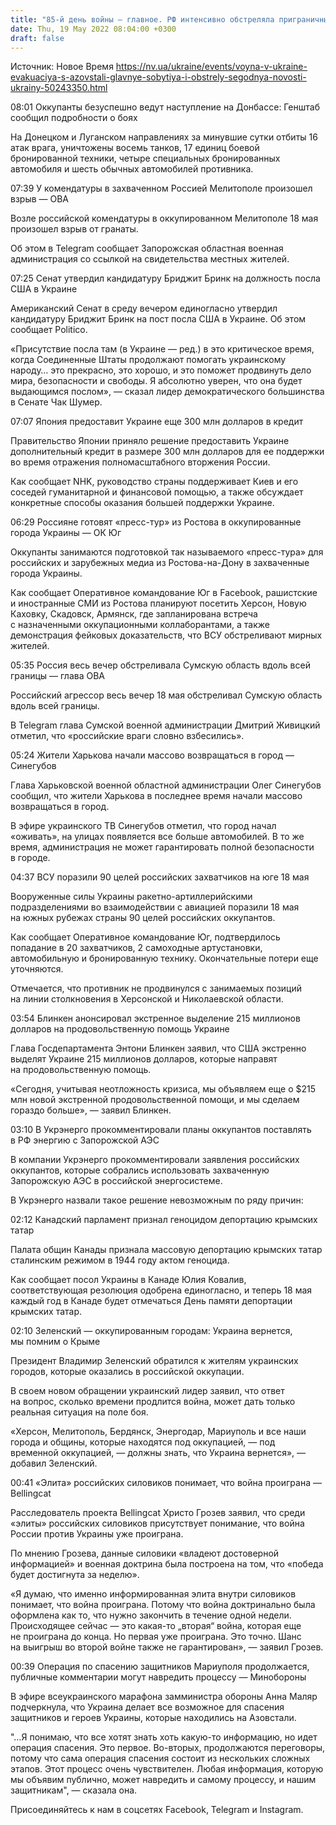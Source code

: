 ```yaml
---
title: "85-й день войны — главное. РФ интенсивно обстреляла приграничные районы Сумской области, переговоры о военных с Азовстали продолжаются"
date: Thu, 19 May 2022 08:04:00 +0300
draft: false
---
```

Источник: Новое Время https://nv.ua/ukraine/events/voyna-v-ukraine-evakuaciya-s-azovstali-glavnye-sobytiya-i-obstrely-segodnya-novosti-ukrainy-50243350.html




08:01 Оккупанты безуспешно ведут наступление на Донбассе: Генштаб сообщил подробности о боях

На Донецком и Луганском направлениях за минувшие сутки отбиты 16 атак врага, уничтожены восемь танков, 17 единиц боевой бронированной техники, четыре специальных бронированных автомобиля и шесть обычных автомобилей противника.

07:39 У комендатуры в захваченном Россией Мелитополе произошел взрыв — ОВА

Возле российской комендатуры в оккупированном Мелитополе 18 мая произошел взрыв от гранаты.



Об этом в Telegram сообщает Запорожская областная военная администрация со ссылкой на свидетельства местных жителей.

07:25 Сенат утвердил кандидатуру Бриджит Бринк на должность посла США в Украине

 Американский Сенат в среду вечером единогласно утвердил кандидатуру Бриджит Бринк на пост посла США в Украине. Об этом сообщает Politico.

«Присутствие посла там (в Украине — ред.) в это критическое время, когда Соединенные Штаты продолжают помогать украинскому народу… это прекрасно, это хорошо, и это поможет продвинуть дело мира, безопасности и свободы. Я абсолютно уверен, что она будет выдающимся послом», — сказал лидер демократического большинства в Сенате Чак Шумер.

07:07 Япония предоставит Украине еще 300 млн долларов в кредит

Правительство Японии приняло решение предоставить Украине дополнительный кредит в размере 300 млн долларов для ее поддержки во время отражения полномасштабного вторжения России.



Как сообщает NHK, руководство страны поддерживает Киев и его соседей гуманитарной и финансовой помощью, а также обсуждает конкретные способы оказания большей поддержки Украине.

06:29 Россияне готовят «пресс-тур» из Ростова в оккупированные города Украины — ОК Юг

Оккупанты занимаются подготовкой так называемого «пресс-тура» для российских и зарубежных медиа из Ростова-на-Дону в захваченные города Украины.



Как сообщает Оперативное командование Юг в Facebook, рашистские и иностранные СМИ из Ростова планируют посетить Херсон, Новую Каховку, Скадовск, Армянск, где запланирована встреча с назначенными оккупационными коллаборантами, а также демонстрация фейковых доказательств, что ВСУ обстреливают мирных жителей.

05:35 Россия весь вечер обстреливала Сумскую область вдоль всей границы — глава ОВА

Российский агрессор весь вечер 18 мая обстреливал Сумскую область вдоль всей границы.



В Telegram глава Сумской военной администрации Дмитрий Живицкий отметил, что «российские враги словно взбесились».

05:24 Жители Харькова начали массово возвращаться в город — Синегубов

Глава Харьковской военной областной администрации Олег Синегубов сообщил, что жители Харькова в последнее время начали массово возвращаться в город.

В эфире украинского ТВ Синегубов отметил, что город начал «оживать», на улицах появляется все больше автомобилей. В то же время, администрация не может гарантировать полной безопасности в городе.

04:37 ВСУ поразили 90 целей российских захватчиков на юге 18 мая

Вооруженные силы Украины ракетно-артиллерийскими подразделениями во взаимодействии с авиацией поразили 18 мая на южных рубежах страны 90 целей российских оккупантов.

Как сообщает Оперативное командование Юг, подтвердилось попадание в 20 захватчиков, 2 самоходные артустановки, автомобильную и бронированную технику. Окончательные потери еще уточняются.



Отмечается, что противник не продвинулся с занимаемых позиций на линии столкновения в Херсонской и Николаевской области.

03:54 Блинкен анонсировал экстренное выделение 215 миллионов долларов на продовольственную помощь Украине

Глава Госдепартамента Энтони Блинкен заявил, что США экстренно выделят Украине 215 миллионов долларов, которые направят на продовольственную помощь.



«Сегодня, учитывая неотложность кризиса, мы объявляем еще о $215 млн новой экстренной продовольственной помощи, и мы сделаем гораздо больше», — заявил Блинкен.

03:10 В Укрэнерго прокомментировали планы оккупантов поставлять в РФ энергию с Запорожской АЭС

В компании Укрэнерго прокомментировали заявления российских оккупантов, которые собрались использовать захваченную Запорожскую АЭС в российской энергосистеме.

В Укрэнерго назвали такое решение невозможным по ряду причин:

02:12 Канадский парламент признал геноцидом депортацию крымских татар

Палата общин Канады признала массовую депортацию крымских татар сталинским режимом в 1944 году актом геноцида.



Как сообщает посол Украины в Канаде Юлия Ковалив, соответствующая резолюция одобрена единогласно, и теперь 18 мая каждый год в Канаде будет отмечаться День памяти депортации крымских татар.

02:10 Зеленский — оккупированным городам: Украина вернется, мы помним о Крыме

Президент Владимир Зеленский обратился к жителям украинских городов, которые оказались в российской оккупации.

В своем новом обращении украинский лидер заявил, что ответ на вопрос, сколько времени продлится война, может дать только реальная ситуация на поле боя.

«Херсон, Мелитополь, Бердянск, Энергодар, Мариуполь и все наши города и общины, которые находятся под оккупацией, — под временной оккупацией, — должны знать, что Украина вернется», — добавил Зеленский.

00:41 «Элита» российских силовиков понимает, что война проиграна — Bellingcat

Расследователь проекта Bellingcat Христо Грозев заявил, что среди «элиты» российских силовиков присутствует понимание, что война России против Украины уже проиграна.

По мнению Грозева, данные силовики «владеют достоверной информацией» и военная доктрина была построена на том, что «победа будет достигнута за неделю».



«Я думаю, что именно информированная элита внутри силовиков понимает, что война проиграна. Потому что война доктринально была оформлена как то, что нужно закончить в течение одной недели. Происходящее сейчас — это какая-то „вторая“ война, которая еще не проиграна до конца. Но первая уже проиграна. Это точно. Шанс на выигрыш во второй войне также не гарантирован», — заявил Грозев.

00:39 Операция по спасению защитников Мариуполя продолжается, публичные комментарии могут навредить процессу — Минобороны

В эфире всеукраинского марафона замминистра обороны Анна Маляр подчеркнула, что Украина делает все возможное для спасения защитников и героев Украины, которые находились на Азовстали.

"…Я понимаю, что все хотят знать хоть какую-то информацию, но идет операция спасения. Это первое. Во-вторых, продолжаются переговоры, потому что сама операция спасения состоит из нескольких сложных этапов. Этот процесс очень чувствителен. Любая информация, которую мы объявим публично, может навредить и самому процессу, и нашим защитникам", — сказала она.

Присоединяйтесь к нам в соцсетях Facebook, Telegram и Instagram.
